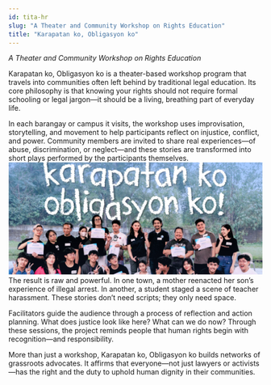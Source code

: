 ```yaml
---
id: tita-hr
slug: "A Theater and Community Workshop on Rights Education"
title: "Karapatan ko, Obligasyon ko"
---
```

*A Theater and Community Workshop on Rights Education*  

Karapatan ko, Obligasyon ko is a theater-based workshop program that travels into communities often left behind by traditional legal education. Its core philosophy is that knowing your rights should not require formal schooling or legal jargon—it should be a living, breathing part of everyday life.  

In each barangay or campus it visits, the workshop uses improvisation, storytelling, and movement to help participants reflect on injustice, conflict, and power. Community members are invited to share real experiences—of abuse, discrimination, or neglect—and these stories are transformed into short plays performed by the participants themselves.  
![Image](tita-hr.png)
The result is raw and powerful. In one town, a mother reenacted her son’s experience of illegal arrest. In another, a student staged a scene of teacher harassment. These stories don’t need scripts; they only need space.  

Facilitators guide the audience through a process of reflection and action planning. What does justice look like here? What can we do now? Through these sessions, the project reminds people that human rights begin with recognition—and responsibility.  

More than just a workshop, Karapatan ko, Obligasyon ko builds networks of grassroots advocates. It affirms that everyone—not just lawyers or activists—has the right and the duty to uphold human dignity in their communities.  

